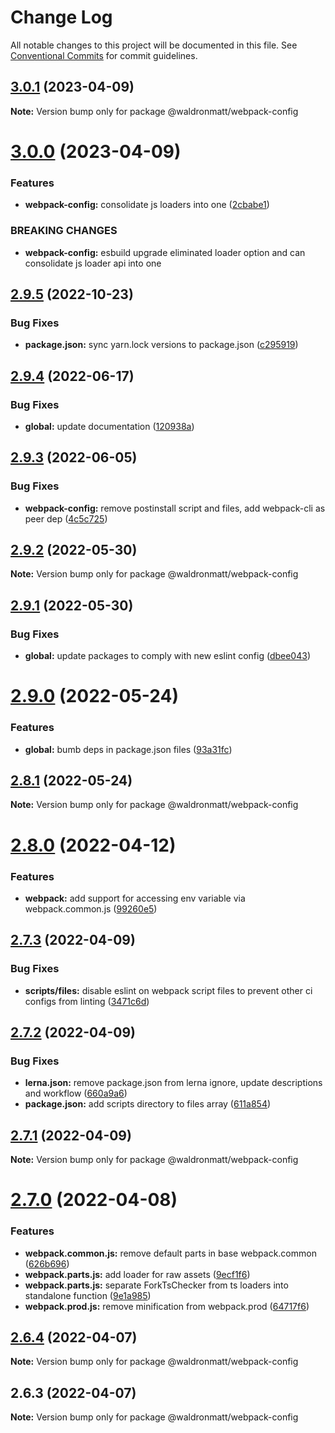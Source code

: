 # Change Log

All notable changes to this project will be documented in this file.
See [Conventional Commits](https://conventionalcommits.org) for commit guidelines.

## [3.0.1](https://github.com/waldronmatt/shareable-configs/compare/@waldronmatt/webpack-config@3.0.0...@waldronmatt/webpack-config@3.0.1) (2023-04-09)

**Note:** Version bump only for package @waldronmatt/webpack-config

# [3.0.0](https://github.com/waldronmatt/shareable-configs/compare/@waldronmatt/webpack-config@2.9.5...@waldronmatt/webpack-config@3.0.0) (2023-04-09)

### Features

- **webpack-config:** consolidate js loaders into one ([2cbabe1](https://github.com/waldronmatt/shareable-configs/commit/2cbabe1a75bfa861c8c0565f8d407be800cbcfe1))

### BREAKING CHANGES

- **webpack-config:** esbuild upgrade eliminated loader option and can consolidate js loader api into one

## [2.9.5](https://github.com/waldronmatt/shareable-configs/compare/@waldronmatt/webpack-config@2.9.4...@waldronmatt/webpack-config@2.9.5) (2022-10-23)

### Bug Fixes

- **package.json:** sync yarn.lock versions to package.json ([c295919](https://github.com/waldronmatt/shareable-configs/commit/c295919e8cd1fbbd7965fe67d0188e0d657b6427))

## [2.9.4](https://github.com/waldronmatt/shareable-configs/compare/@waldronmatt/webpack-config@2.9.3...@waldronmatt/webpack-config@2.9.4) (2022-06-17)

### Bug Fixes

- **global:** update documentation ([120938a](https://github.com/waldronmatt/shareable-configs/commit/120938a301c88730d31dc8c8f919c960d193edb2))

## [2.9.3](https://github.com/waldronmatt/shareable-configs/compare/@waldronmatt/webpack-config@2.9.2...@waldronmatt/webpack-config@2.9.3) (2022-06-05)

### Bug Fixes

- **webpack-config:** remove postinstall script and files, add webpack-cli as peer dep ([4c5c725](https://github.com/waldronmatt/shareable-configs/commit/4c5c72508cd311076e5782b3fb4304add184f69a))

## [2.9.2](https://github.com/waldronmatt/shareable-configs/compare/@waldronmatt/webpack-config@2.9.1...@waldronmatt/webpack-config@2.9.2) (2022-05-30)

**Note:** Version bump only for package @waldronmatt/webpack-config

## [2.9.1](https://github.com/waldronmatt/shareable-configs/compare/@waldronmatt/webpack-config@2.9.0...@waldronmatt/webpack-config@2.9.1) (2022-05-30)

### Bug Fixes

- **global:** update packages to comply with new eslint config ([dbee043](https://github.com/waldronmatt/shareable-configs/commit/dbee043b0a6b0a1d99e44e6cb8af9fa52133aab9))

# [2.9.0](https://github.com/waldronmatt/shareable-configs/compare/@waldronmatt/webpack-config@2.8.1...@waldronmatt/webpack-config@2.9.0) (2022-05-24)

### Features

- **global:** bumb deps in package.json files ([93a31fc](https://github.com/waldronmatt/shareable-configs/commit/93a31fc22c3fa646b0b037af65193a0ef1a3a1c6))

## [2.8.1](https://github.com/waldronmatt/shareable-configs/compare/@waldronmatt/webpack-config@2.8.0...@waldronmatt/webpack-config@2.8.1) (2022-05-24)

**Note:** Version bump only for package @waldronmatt/webpack-config

# [2.8.0](https://github.com/waldronmatt/shareable-configs/compare/@waldronmatt/webpack-config@2.7.3...@waldronmatt/webpack-config@2.8.0) (2022-04-12)

### Features

- **webpack:** add support for accessing env variable via webpack.common.js ([99260e5](https://github.com/waldronmatt/shareable-configs/commit/99260e5c359226f1d56e8f8de84e2bf1e31618d4))

## [2.7.3](https://github.com/waldronmatt/shareable-configs/compare/@waldronmatt/webpack-config@2.7.2...@waldronmatt/webpack-config@2.7.3) (2022-04-09)

### Bug Fixes

- **scripts/files:** disable eslint on webpack script files to prevent other ci configs from linting ([3471c6d](https://github.com/waldronmatt/shareable-configs/commit/3471c6de73833dee124c365823b7af864b7c5c05))

## [2.7.2](https://github.com/waldronmatt/shareable-configs/compare/@waldronmatt/webpack-config@2.7.1...@waldronmatt/webpack-config@2.7.2) (2022-04-09)

### Bug Fixes

- **lerna.json:** remove package.json from lerna ignore, update descriptions and workflow ([660a9a6](https://github.com/waldronmatt/shareable-configs/commit/660a9a60858863dca1d4b87cb0a3c49ffd2186b6))
- **package.json:** add scripts directory to files array ([611a854](https://github.com/waldronmatt/shareable-configs/commit/611a8546f5c398404e5f226d61b5b42939944cc9))

## [2.7.1](https://github.com/waldronmatt/shareable-configs/compare/@waldronmatt/webpack-config@2.7.0...@waldronmatt/webpack-config@2.7.1) (2022-04-09)

**Note:** Version bump only for package @waldronmatt/webpack-config

# [2.7.0](https://github.com/waldronmatt/shareable-configs/compare/@waldronmatt/webpack-config@2.6.4...@waldronmatt/webpack-config@2.7.0) (2022-04-08)

### Features

- **webpack.common.js:** remove default parts in base webpack.common ([626b696](https://github.com/waldronmatt/shareable-configs/commit/626b696e34dcf95bf22a64eedac2a8d6b7ac20de))
- **webpack.parts.js:** add loader for raw assets ([9ecf1f6](https://github.com/waldronmatt/shareable-configs/commit/9ecf1f6cd6355c38883e2948e12ca9873e8838c2))
- **webpack.parts.js:** separate ForkTsChecker from ts loaders into standalone function ([9e1a985](https://github.com/waldronmatt/shareable-configs/commit/9e1a985ae29c580e4109d71920c7a2e6b86973c5))
- **webpack.prod.js:** remove minification from webpack.prod ([64717f6](https://github.com/waldronmatt/shareable-configs/commit/64717f6ffbb2e20c8a374a213081fe56ed276ae0))

## [2.6.4](https://github.com/waldronmatt/shareable-configs/compare/@waldronmatt/webpack-config@2.6.3...@waldronmatt/webpack-config@2.6.4) (2022-04-07)

**Note:** Version bump only for package @waldronmatt/webpack-config

## 2.6.3 (2022-04-07)

**Note:** Version bump only for package @waldronmatt/webpack-config
